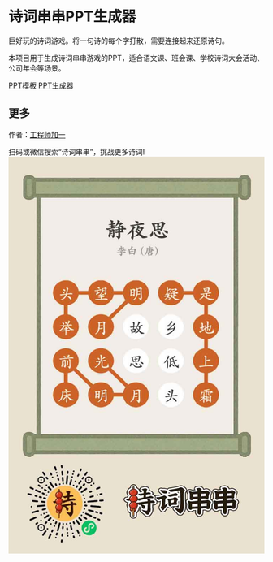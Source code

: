 # 诗词串串PPT生成器

巨好玩的诗词游戏。将一句诗的每个字打散，需要连接起来还原诗句。

本项目用于生成诗词串串游戏的PPT，适合语文课、班会课、学校诗词大会活动、公司年会等场景。

[PPT模板](诗词串串.pptx)
[PPT生成器](https://oonne.github.io/poetry-strands-ppt/)

## 更多

作者：[工程师加一](https://blog.oonne.com)

扫码或微信搜索“诗词串串”，挑战更多诗词!  
![诗词串串海报](poster.jpg)
